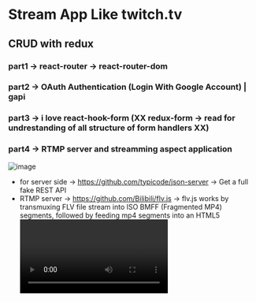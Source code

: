 # Stream App Like twitch.tv

## CRUD with redux

### part1 -> react-router -> react-router-dom

### part2 -> OAuth Authentication (Login With Google Account) | gapi

### part3 -> i love react-hook-form (XX redux-form -> read for undrestanding of all structure of form handlers XX)

### part4 -> RTMP server and streamming aspect application

![image](https://user-images.githubusercontent.com/45576199/145114008-f3892d54-6ed8-4abe-b111-0264eea8d6d8.png)

- for server side -> https://github.com/typicode/json-server  -> Get a full fake REST API 
- RTMP server -> https://github.com/Bilibili/flv.js  -> flv.js works by transmuxing FLV file stream into ISO BMFF (Fragmented MP4) segments, followed by feeding mp4 segments into an HTML5 <video> element through Media Source Extensions API.

